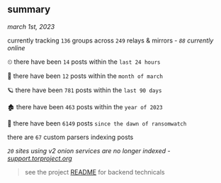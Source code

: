 
## summary
_march 1st, 2023_

currently tracking `136` groups across `249` relays & mirrors - _`88` currently online_

⏲ there have been `14` posts within the `last 24 hours`

🦈 there have been `12` posts within the `month of march`

🪐 there have been `781` posts within the `last 90 days`

🏚 there have been `463` posts within the `year of 2023`

🦕 there have been `6149` posts `since the dawn of ransomwatch`

there are `67` custom parsers indexing posts

_`20` sites using v2 onion services are no longer indexed - [support.torproject.org](https://support.torproject.org/onionservices/v2-deprecation/)_

> see the project [README](https://github.com/joshhighet/ransomwatch#ransomwatch--) for backend technicals
